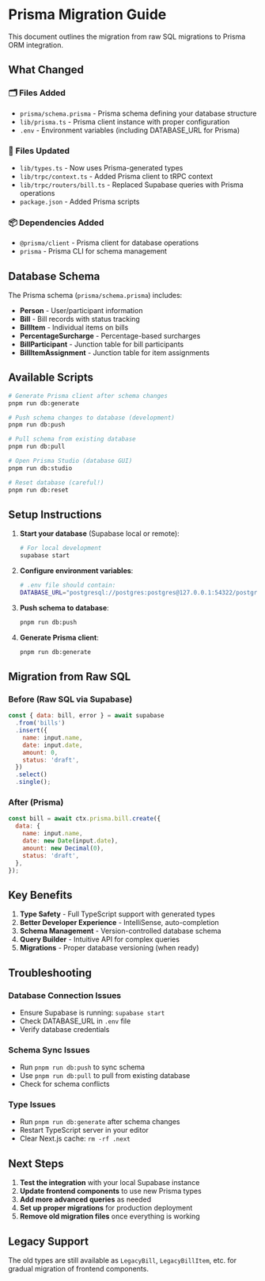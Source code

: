 # Prisma Migration Guide

This document outlines the migration from raw SQL migrations to Prisma ORM integration.

## What Changed

### 🗂️ Files Added
- `prisma/schema.prisma` - Prisma schema defining your database structure
- `lib/prisma.ts` - Prisma client instance with proper configuration
- `.env` - Environment variables (including DATABASE_URL for Prisma)

### 🔄 Files Updated
- `lib/types.ts` - Now uses Prisma-generated types
- `lib/trpc/context.ts` - Added Prisma client to tRPC context
- `lib/trpc/routers/bill.ts` - Replaced Supabase queries with Prisma operations
- `package.json` - Added Prisma scripts

### 📦 Dependencies Added
- `@prisma/client` - Prisma client for database operations
- `prisma` - Prisma CLI for schema management

## Database Schema

The Prisma schema (`prisma/schema.prisma`) includes:

- **Person** - User/participant information
- **Bill** - Bill records with status tracking
- **BillItem** - Individual items on bills
- **PercentageSurcharge** - Percentage-based surcharges
- **BillParticipant** - Junction table for bill participants
- **BillItemAssignment** - Junction table for item assignments

## Available Scripts

```bash
# Generate Prisma client after schema changes
pnpm run db:generate

# Push schema changes to database (development)
pnpm run db:push

# Pull schema from existing database
pnpm run db:pull

# Open Prisma Studio (database GUI)
pnpm run db:studio

# Reset database (careful!)
pnpm run db:reset
```

## Setup Instructions

1. **Start your database** (Supabase local or remote):
   ```bash
   # For local development
   supabase start
   ```

2. **Configure environment variables**:
   ```bash
   # .env file should contain:
   DATABASE_URL="postgresql://postgres:postgres@127.0.0.1:54322/postgres"
   ```

3. **Push schema to database**:
   ```bash
   pnpm run db:push
   ```

4. **Generate Prisma client**:
   ```bash
   pnpm run db:generate
   ```

## Migration from Raw SQL

### Before (Raw SQL via Supabase)
```javascript
const { data: bill, error } = await supabase
  .from('bills')
  .insert({
    name: input.name,
    date: input.date,
    amount: 0,
    status: 'draft',
  })
  .select()
  .single();
```

### After (Prisma)
```javascript
const bill = await ctx.prisma.bill.create({
  data: {
    name: input.name,
    date: new Date(input.date),
    amount: new Decimal(0),
    status: 'draft',
  },
});
```

## Key Benefits

1. **Type Safety** - Full TypeScript support with generated types
2. **Better Developer Experience** - IntelliSense, auto-completion
3. **Schema Management** - Version-controlled database schema
4. **Query Builder** - Intuitive API for complex queries
5. **Migrations** - Proper database versioning (when ready)

## Troubleshooting

### Database Connection Issues
- Ensure Supabase is running: `supabase start`
- Check DATABASE_URL in `.env` file
- Verify database credentials

### Schema Sync Issues
- Run `pnpm run db:push` to sync schema
- Use `pnpm run db:pull` to pull from existing database
- Check for schema conflicts

### Type Issues
- Run `pnpm run db:generate` after schema changes
- Restart TypeScript server in your editor
- Clear Next.js cache: `rm -rf .next`

## Next Steps

1. **Test the integration** with your local Supabase instance
2. **Update frontend components** to use new Prisma types
3. **Add more advanced queries** as needed
4. **Set up proper migrations** for production deployment
5. **Remove old migration files** once everything is working

## Legacy Support

The old types are still available as `LegacyBill`, `LegacyBillItem`, etc. for gradual migration of frontend components.
